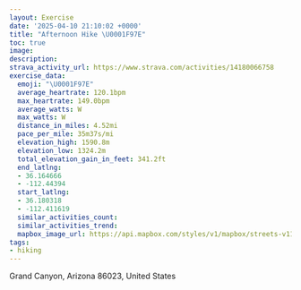 ```yaml
---
layout: Exercise
date: '2025-04-10 21:10:02 +0000'
title: "Afternoon Hike \U0001F97E"
toc: true
image:
description:
strava_activity_url: https://www.strava.com/activities/14180066758
exercise_data:
  emoji: "\U0001F97E"
  average_heartrate: 120.1bpm
  max_heartrate: 149.0bpm
  average_watts: W
  max_watts: W
  distance_in_miles: 4.52mi
  pace_per_mile: 35m37s/mi
  elevation_high: 1590.8m
  elevation_low: 1324.2m
  total_elevation_gain_in_feet: 341.2ft
  end_latlng:
  - 36.164666
  - -112.44394
  start_latlng:
  - 36.180318
  - -112.411619
  similar_activities_count:
  similar_activities_trend:
  mapbox_image_url: https://api.mapbox.com/styles/v1/mapbox/streets-v11/static/path-5+787af2-1.0(gjy%7BEztbmTDRLT%60%40MT%3FTMf%40g%40n%40Or%40FHQFAN_%40VQ%60%40EJFVGJCROXERWTb%40D%40%3FFJTd%40CVPHPAbAJV%7C%40YHBPCARE%40%3F%5E%5CNHPARQV%3FHRZRL%3FHNNFJAJB%40Wd%40I%5CUREVDTC%5Cc%40%7C%40EJAt%40U%5CALJVh%40j%40PHPn%40H%40RV%5Cv%40FDFTXFPJDPNTCANHBAHPHb%40CFJLFn%40YTO%5E%3FPT%5EA%60%40Lj%40TP%40HJFBZGB%3FHEH_%40To%40FOJKRu%40T%5D%3FMFc%40d%40Op%40%5D%5E%5DRa%40j%40GP%40t%40Vz%40%40XCADBD%5CLZBAACDDETNf%40%40XHLDVCLEtAIr%40%5DhBKRAZ%40%5Cb%40%60ALn%40%5Cb%40J%5E%60%40BHDP%60%40j%40b%40DHZJlAD%5EPTGXLb%40MLQb%40MJW%3FQDGVUJWJGLQ%60%40%5DLENJP%3F%40VRHQ~%40D%60%40d%40XDNJ%40DDJf%40Pl%40UhAAb%40G%5CNl%40%40ZN%5C%40ZFPDr%40P%5EJj%40T%5CVRjATh%40%5EdADv%40IXFb%40VlA%3F%7C%40Rd%40CHCDIb%40QR%3FHGLH%40NBEfACf%40o%40VOAMNOP%40HJLBj%40MBG%3F_%40JKr%40F%3F_BHMAQD%3F%3FIPI%3FGDDFIPTLFJXVQLB%3FBAHEE%40JQTEPIl%40CC%3F%5C%40AC%40AP_%40%60%40GROV%3FPD%40%3FF%3FGDC%40IDIDAV%3FDPJGPRIISFDDELHJZBJJN%40ZMb%40BFZJN%60%40%5CnAZZTRBAGRZDTJH%40NVF%5CEz%40%5Ez%40w%40d%40iB%5Eq%40B%3FNF%5E%40FFn%40ANL%40JRRNOPPHV%40HHDBLPRXJfAT%5EM%3FDJ%40Je%40Qg%40BO%3F%5BDAHW%40i%40FEN%40JKL%40PIT%3FAJD%3FABPA%3FH%40CMDb%40ONBFSECPKHBJINY%5CYJBB%5EJL%3FHFe%40EWCx%40BDIVAb%40G%40%40BMHM%40Wv%40MDSVKZBAKz%40%40%5CCBF%60%40F%40ELFr%40ET%40NCDBAFPOLBDAGU%40QVHBC%40OCSFCIEBBIGBEUC%40%40GGC%3FLMXHOGNH%5BKXMJER%5BVAPIFAL%3FVW%60%40KBEIKBi%40f%40IM%3FIK%40ORE%3FKT%5DRBp%40Cf%40OXUDEF%40LPL%3FXFABHIEENHQDF%3FNFFOa%40CNWL%40LEFHZACDCIW%60%40CBD%3FLOLIVFb%40NNAhADAI%5CBRQj%40SBGH%40DEDGXSP%3FBUFOP%3FLMNE%60%40SLKLAZKb%40%3FDLEEj%40Hj%40CABCEFD%3FAE%40%5ENj%40XZHX%3FVEN%40PCZFRDDLB%3FXr%40%7CARLFNBHANHADLBGFTEV%5BXGXA%5CHH%40RCt%40IZFt%40NTFTKj%40BX%5CdA%40h%40Jb%40Ox%40),pin-s-s+e5b22e(-112.4131,36.17972),pin-s-f+89ae00(-112.4418700000001,36.163950000000014)/auto/800x800?access_token=pk.eyJ1Ijoiam9zaGJlY2ttYW4iLCJhIjoiY205eWR2aDd1MWZ6djJrbXc4a3M0bWZleiJ9.XiG9OWkNcZk2QzjJbxLB4A
tags:
- hiking
---
```




Grand Canyon, Arizona 86023, United States
